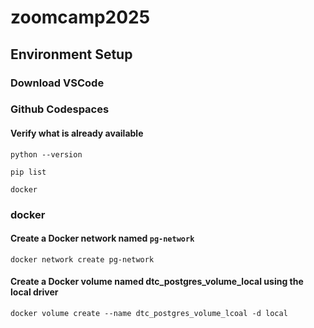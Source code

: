 # zoomcamp2025

## Environment Setup

### Download VSCode

### Github Codespaces

#### Verify what is already available

`python --version`

`pip list`

`docker `

### docker

#### Create a Docker network named `pg-network`
`docker network create pg-network`

#### Create a Docker volume named dtc_postgres_volume_local using the local driver
`docker volume create --name dtc_postgres_volume_lcoal -d local`